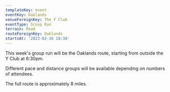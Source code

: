 ```yaml
---
templateKey: event
eventKey: Oaklands
venueForeignKey: The Y Club
eventType: Group Run
terrain: Road
routeForeignKey: Oaklands
startsAt: '2023-02-16 18:30'
---
```

This week's group run will be the Oaklands route,
starting from outside the Y Club at 6:30pm.

Different pace and distance groups will be available depending on
numbers of attendees.

The full route is approximately 8 miles.
